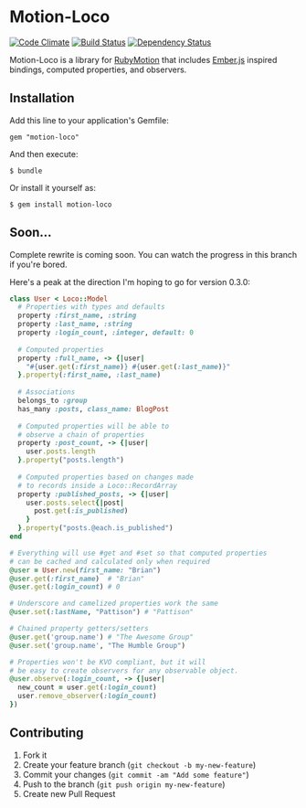 # Motion-Loco

[![Code Climate](https://codeclimate.com/github/brianpattison/motion-loco.png)](https://codeclimate.com/github/brianpattison/motion-loco)
[![Build Status](https://travis-ci.org/brianpattison/motion-loco.png?branch=new_hotness)](https://travis-ci.org/brianpattison/motion-loco)
[![Dependency Status](https://gemnasium.com/brianpattison/motion-loco.png)](https://gemnasium.com/brianpattison/motion-loco)

Motion-Loco is a library for [RubyMotion](http://rubymotion.com) 
that includes [Ember.js](http://emberjs.com) inspired bindings, 
computed properties, and observers.

## Installation

Add this line to your application's Gemfile:

    gem "motion-loco"

And then execute:

    $ bundle

Or install it yourself as:

    $ gem install motion-loco

## Soon...

Complete rewrite is coming soon. You can watch 
the progress in this branch if you're bored. 

Here's a peak at the direction 
I'm hoping to go for version 0.3.0:

```ruby
class User < Loco::Model
  # Properties with types and defaults
  property :first_name, :string
  property :last_name, :string
  property :login_count, :integer, default: 0
  
  # Computed properties
  property :full_name, -> {|user|
    "#{user.get(:first_name)} #{user.get(:last_name)}"
  }.property(:first_name, :last_name)
  
  # Associations
  belongs_to :group
  has_many :posts, class_name: BlogPost
  
  # Computed properties will be able to 
  # observe a chain of properties
  property :post_count, -> {|user|
    user.posts.length
  }.property("posts.length")
  
  # Computed properties based on changes made
  # to records inside a Loco::RecordArray
  property :published_posts, -> {|user|
    user.posts.select{|post|
      post.get(:is_published)
    }
  }.property("posts.@each.is_published")
end

# Everything will use #get and #set so that computed properties
# can be cached and calculated only when required
@user = User.new(first_name: "Brian")
@user.get(:first_name)  # "Brian"
@user.get(:login_count) # 0

# Underscore and camelized properties work the same
@user.set(:lastName, "Pattison") # "Pattison"

# Chained property getters/setters
@user.get('group.name') # "The Awesome Group"
@user.set('group.name', "The Humble Group")

# Properties won't be KVO compliant, but it will
# be easy to create observers for any observable object.
@user.observe(:login_count, -> {|user|
  new_count = user.get(:login_count)
  user.remove_observer(:login_count)
})
```

## Contributing

1. Fork it
2. Create your feature branch (`git checkout -b my-new-feature`)
3. Commit your changes (`git commit -am "Add some feature"`)
4. Push to the branch (`git push origin my-new-feature`)
5. Create new Pull Request
